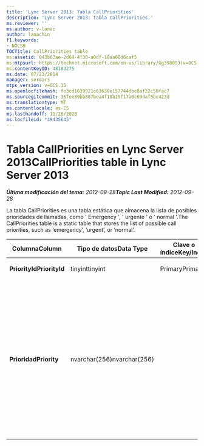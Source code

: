 ```yaml
---
title: 'Lync Server 2013: Tabla CallPriorities'
description: 'Lync Server 2013: tabla CallPriorities.'
ms.reviewer: ''
ms.author: v-lanac
author: lanachin
f1.keywords:
- NOCSH
TOCTitle: CallPriorities table
ms:assetid: 043b63ae-2d64-4f38-a0df-18aa08d6caf5
ms:mtpsurl: https://technet.microsoft.com/en-us/library/Gg398093(v=OCS.15)
ms:contentKeyID: 48183275
ms.date: 07/23/2014
manager: serdars
mtps_version: v=OCS.15
ms.openlocfilehash: fe3cd1639921c63630e157744dbc8af22c50fac7
ms.sourcegitcommit: 36fee89bb887bea4f18b19f17a8c69daf5bc423d
ms.translationtype: MT
ms.contentlocale: es-ES
ms.lasthandoff: 11/26/2020
ms.locfileid: "49435645"
---
```

# <a name="callpriorities-table-in-lync-server-2013"></a><span data-ttu-id="295fe-103">Tabla CallPriorities en Lync Server 2013</span><span class="sxs-lookup"><span data-stu-id="295fe-103">CallPriorities table in Lync Server 2013</span></span>

<div data-xmlns="http://www.w3.org/1999/xhtml">

<div class="topic" data-xmlns="http://www.w3.org/1999/xhtml" data-msxsl="urn:schemas-microsoft-com:xslt" data-cs="https://msdn.microsoft.com/">

<div data-asp="https://msdn2.microsoft.com/asp">



</div>

<div id="mainSection">

<div id="mainBody"><span data-ttu-id="295fe-104">

<span> </span></span><span class="sxs-lookup"><span data-stu-id="295fe-104">

<span> </span></span></span>

<span data-ttu-id="295fe-105">_**Última modificación del tema:** 2012-09-28_</span><span class="sxs-lookup"><span data-stu-id="295fe-105">_**Topic Last Modified:** 2012-09-28_</span></span>

<span data-ttu-id="295fe-106">La tabla CallPriorities es una tabla estática que almacena la lista de posibles prioridades de llamadas, como ' Emergency ', ' urgente ' o ' normal '.</span><span class="sxs-lookup"><span data-stu-id="295fe-106">The CallPriorities table is a static table that stores the list of possible call priorities, such as ‘emergency’, ‘urgent’, or ‘normal’.</span></span>


<table>
<colgroup>
<col style="width: 25%" />
<col style="width: 25%" />
<col style="width: 25%" />
<col style="width: 25%" />
</colgroup>
<thead>
<tr class="header">
<th><span data-ttu-id="295fe-107">Columna</span><span class="sxs-lookup"><span data-stu-id="295fe-107">Column</span></span></th>
<th><span data-ttu-id="295fe-108">Tipo de datos</span><span class="sxs-lookup"><span data-stu-id="295fe-108">Data Type</span></span></th>
<th><span data-ttu-id="295fe-109">Clave o índice</span><span class="sxs-lookup"><span data-stu-id="295fe-109">Key/Index</span></span></th>
<th><span data-ttu-id="295fe-110">Detalles</span><span class="sxs-lookup"><span data-stu-id="295fe-110">Details</span></span></th>
</tr>
</thead>
<tbody>
<tr class="odd">
<td><p><span data-ttu-id="295fe-111"><strong>PriorityId</strong></span><span class="sxs-lookup"><span data-stu-id="295fe-111"><strong>PriorityId</strong></span></span></p></td>
<td><p><span data-ttu-id="295fe-112">tinyint</span><span class="sxs-lookup"><span data-stu-id="295fe-112">tinyint</span></span></p></td>
<td><p><span data-ttu-id="295fe-113">Primary</span><span class="sxs-lookup"><span data-stu-id="295fe-113">Primary</span></span></p></td>
<td></td>
</tr>
<tr class="even">
<td><p><span data-ttu-id="295fe-114"><strong>Prioridad</strong></span><span class="sxs-lookup"><span data-stu-id="295fe-114"><strong>Priority</strong></span></span></p></td>
<td><p><span data-ttu-id="295fe-115">nvarchar(256)</span><span class="sxs-lookup"><span data-stu-id="295fe-115">nvarchar(256)</span></span></p></td>
<td></td>
<td><p><span data-ttu-id="295fe-116">Valores permitidos:</span><span class="sxs-lookup"><span data-stu-id="295fe-116">Allowed values:</span></span></p>
<ul>
<li><p><span data-ttu-id="295fe-117">0: desconocido</span><span class="sxs-lookup"><span data-stu-id="295fe-117">0 - Unknown</span></span></p></li>
<li><p><span data-ttu-id="295fe-118">1: no urgente</span><span class="sxs-lookup"><span data-stu-id="295fe-118">1 – Non-Urgent</span></span></p></li>
<li><p><span data-ttu-id="295fe-119">2-normal</span><span class="sxs-lookup"><span data-stu-id="295fe-119">2 - Normal</span></span></p></li>
<li><p><span data-ttu-id="295fe-120">3-urgente</span><span class="sxs-lookup"><span data-stu-id="295fe-120">3 - Urgent</span></span></p></li>
<li><p><span data-ttu-id="295fe-121">4-emergencia</span><span class="sxs-lookup"><span data-stu-id="295fe-121">4 - Emergency</span></span></p></li>
</ul></td>
</tr>
</tbody>
</table><span data-ttu-id="295fe-122">


</div>

<span> </span>

</div>

</div>

</span><span class="sxs-lookup"><span data-stu-id="295fe-122">


</div>

<span> </span>

</div>

</div>

</span></span></div>

